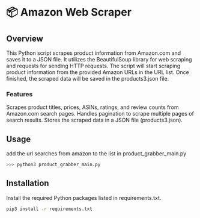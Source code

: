 # 📦 Amazon Web Scraper



## Overview

This Python script scrapes product information from Amazon.com and saves it to a JSON file. It utilizes the BeautifulSoup library for web scraping and requests for sending HTTP requests. The script will start scraping product information from the provided Amazon URLs in the URL list.
Once finished, the scraped data will be saved in the products3.json file.

### Features
Scrapes product titles, prices, ASINs, ratings, and review counts from Amazon.com search pages.
Handles pagination to scrape multiple pages of search results.
Stores the scraped data in a JSON file (products3.json).


## Usage

add the url searches from amazon to the list in product_grabber_main.py

```py
>>> python3 product_grabber_main.py
```


## Installation

Install the required Python packages listed in requirements.txt.

```bash
pip3 install -r requirements.txt
```
